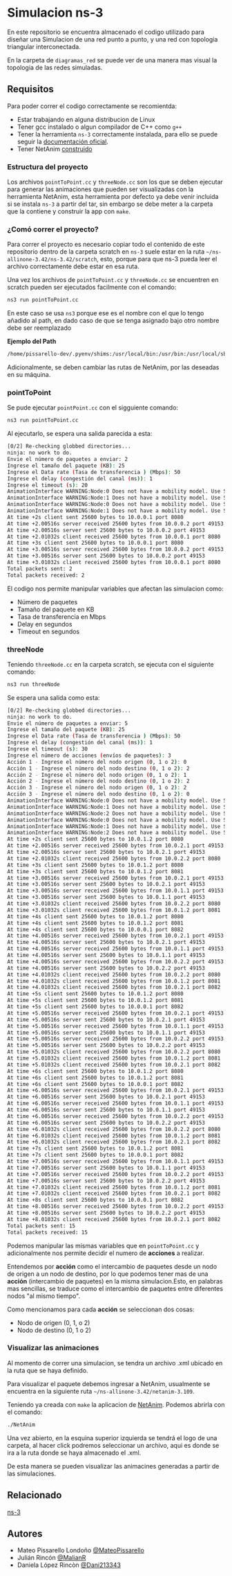 
# Simulacion ns-3

En este repositorio se encuentra almacenado el codigo utilizado para diseñar una Simulacion de una red punto a punto, y una red con topologia triangular interconectada.

En la carpeta de `diagramas_red` se puede ver de una manera mas visual la topologia de las redes simuladas.
## Requisitos
Para poder correr el codigo correctamente se recomientda:
- Estar trabajando en alguna distribucion de Linux
- Tener gcc instalado o algun compilador de C++ como `g++`
- Tener la herramienta `ns-3` correctamente instalada, para ello se puede seguir la [documentación oficial](https://www.nsnam.org/docs/release/3.42/tutorial/ns-3-tutorial.pdf).
- Tener NetAnim [construido](https://www.nsnam.org/wiki/NetAnim_3.108)

### Estructura del proyecto

Los archivos `pointToPoint.cc` y `threeNode.cc` son los que se deben ejecutar para generar las animaciones que pueden ser visualizadas con la herramienta NetAnim, esta herramienta por defecto ya debe venir incluida si se instala `ns-3` a partir del tar, sin embargo se debe meter a la carpeta que la contiene y construir la app con `make`.

### ¿Comó correr el proyecto?
Para correr el proyecto es necesario copiar todo el contenido de este repositorio dentro de la carpeta scratch en `ns-3` suele estar en la ruta `~/ns-allinone-3.42/ns-3.42/scratch`, esto, porque para que ns-3 pueda leer el archivo correctamente debe estar en esa ruta.

Una vez los archivos de `pointToPoint.cc` y `threeNode.cc` se encuentren en scratch pueden ser ejecutados facilmente con el comando:
```bash
ns3 run pointToPoint.cc
```
En este caso se usa `ns3` porque ese es el nombre con el que lo tengo añadido al path, en dado caso de que se tenga asignado bajo otro nombre debe ser reemplazado

**Ejemplo del Path**
```bash
/home/pissarello-dev/.pyenv/shims:/usr/local/bin:/usr/bin:/usr/local/sbin:/var/lib/flatpak/exports/bin:/usr/lib/jvm/default/bin:/usr/bin/site_perl:/usr/bin/vendor_perl:/usr/bin/core_perl:/home/pissarello-dev/.spicetify:/home/pissarello-dev/ns-allinone-3.42/ns-3.42
```

Adicionalmente, se deben cambiar las rutas de NetAnim, por las deseadas en su máquina.
### pointToPoint

Se pude ejecutar `pointPoint.cc` con el sigguiente comando:
```bash
ns3 run pointToPoint.cc
```
Al ejecutarlo, se espera una salida parecida a esta:

```bash
[0/2] Re-checking globbed directories...
ninja: no work to do.
Envie el número de paquetes a enviar: 2
Ingrese el tamaño del paquete (KB): 25
Ingrese el Data rate (Tasa de transferencia ) (Mbps): 50
Ingrese el delay (congestión del canal (ms)): 1
Ingrese el timeout (s): 20
AnimationInterface WARNING:Node:0 Does not have a mobility model. Use SetConstantPosition if it is stationary
AnimationInterface WARNING:Node:1 Does not have a mobility model. Use SetConstantPosition if it is stationary
AnimationInterface WARNING:Node:0 Does not have a mobility model. Use SetConstantPosition if it is stationary
AnimationInterface WARNING:Node:1 Does not have a mobility model. Use SetConstantPosition if it is stationary
At time +2s client sent 25600 bytes to 10.0.0.1 port 8080
At time +2.00516s server received 25600 bytes from 10.0.0.2 port 49153
At time +2.00516s server sent 25600 bytes to 10.0.0.2 port 49153
At time +2.01032s client received 25600 bytes from 10.0.0.1 port 8080
At time +3s client sent 25600 bytes to 10.0.0.1 port 8080
At time +3.00516s server received 25600 bytes from 10.0.0.2 port 49153
At time +3.00516s server sent 25600 bytes to 10.0.0.2 port 49153
At time +3.01032s client received 25600 bytes from 10.0.0.1 port 8080
Total packets sent: 2
Total packets received: 2
```

El codigo nos permite manipular variables que afectan las simulacion como:
- Número de paquetes
- Tamaño del paquete en KB
- Tasa de transferencia en Mbps
- Delay en segundos
- Timeout en segundos

### threeNode
Teniendo `threeNode.cc` en la carpeta scratch, se ejecuta con el siguiente comando:
```bash
ns3 run threeNode
```

Se espera una salida como esta:
```bash
[0/2] Re-checking globbed directories...
ninja: no work to do.
Envie el número de paquetes a enviar: 5
Ingrese el tamaño del paquete (KB): 25
Ingrese el Data rate (Tasa de transferencia ) (Mbps): 50
Ingrese el delay (congestión del canal (ms)): 1
Ingrese el timeout (s): 30
Ingrese el número de acciones (envíos de paquetes): 3
Acción 1 - Ingrese el número del nodo origen (0, 1 o 2): 0
Acción 1 - Ingrese el número del nodo destino (0, 1 o 2): 2
Acción 2 - Ingrese el número del nodo origen (0, 1 o 2): 1
Acción 2 - Ingrese el número del nodo destino (0, 1 o 2): 2
Acción 3 - Ingrese el número del nodo origen (0, 1 o 2): 2
Acción 3 - Ingrese el número del nodo destino (0, 1 o 2): 0
AnimationInterface WARNING:Node:0 Does not have a mobility model. Use SetConstantPosition if it is stationary
AnimationInterface WARNING:Node:1 Does not have a mobility model. Use SetConstantPosition if it is stationary
AnimationInterface WARNING:Node:2 Does not have a mobility model. Use SetConstantPosition if it is stationary
AnimationInterface WARNING:Node:0 Does not have a mobility model. Use SetConstantPosition if it is stationary
AnimationInterface WARNING:Node:1 Does not have a mobility model. Use SetConstantPosition if it is stationary
AnimationInterface WARNING:Node:2 Does not have a mobility model. Use SetConstantPosition if it is stationary
At time +2s client sent 25600 bytes to 10.0.1.2 port 8080
At time +2.00516s server received 25600 bytes from 10.0.2.1 port 49153
At time +2.00516s server sent 25600 bytes to 10.0.2.1 port 49153
At time +2.01032s client received 25600 bytes from 10.0.2.2 port 8080
At time +3s client sent 25600 bytes to 10.0.1.2 port 8080
At time +3s client sent 25600 bytes to 10.0.1.2 port 8081
At time +3.00516s server received 25600 bytes from 10.0.2.1 port 49153
At time +3.00516s server sent 25600 bytes to 10.0.2.1 port 49153
At time +3.00516s server received 25600 bytes from 10.0.1.1 port 49153
At time +3.00516s server sent 25600 bytes to 10.0.1.1 port 49153
At time +3.01032s client received 25600 bytes from 10.0.2.2 port 8080
At time +3.01032s client received 25600 bytes from 10.0.1.2 port 8081
At time +4s client sent 25600 bytes to 10.0.1.2 port 8080
At time +4s client sent 25600 bytes to 10.0.1.2 port 8081
At time +4s client sent 25600 bytes to 10.0.0.1 port 8082
At time +4.00516s server received 25600 bytes from 10.0.2.1 port 49153
At time +4.00516s server sent 25600 bytes to 10.0.2.1 port 49153
At time +4.00516s server received 25600 bytes from 10.0.1.1 port 49153
At time +4.00516s server sent 25600 bytes to 10.0.1.1 port 49153
At time +4.00516s server received 25600 bytes from 10.0.2.2 port 49153
At time +4.00516s server sent 25600 bytes to 10.0.2.2 port 49153
At time +4.01032s client received 25600 bytes from 10.0.2.2 port 8080
At time +4.01032s client received 25600 bytes from 10.0.1.2 port 8081
At time +4.01032s client received 25600 bytes from 10.0.2.1 port 8082
At time +5s client sent 25600 bytes to 10.0.1.2 port 8080
At time +5s client sent 25600 bytes to 10.0.1.2 port 8081
At time +5s client sent 25600 bytes to 10.0.0.1 port 8082
At time +5.00516s server received 25600 bytes from 10.0.2.1 port 49153
At time +5.00516s server sent 25600 bytes to 10.0.2.1 port 49153
At time +5.00516s server received 25600 bytes from 10.0.1.1 port 49153
At time +5.00516s server sent 25600 bytes to 10.0.1.1 port 49153
At time +5.00516s server received 25600 bytes from 10.0.2.2 port 49153
At time +5.00516s server sent 25600 bytes to 10.0.2.2 port 49153
At time +5.01032s client received 25600 bytes from 10.0.2.2 port 8080
At time +5.01032s client received 25600 bytes from 10.0.1.2 port 8081
At time +5.01032s client received 25600 bytes from 10.0.2.1 port 8082
At time +6s client sent 25600 bytes to 10.0.1.2 port 8080
At time +6s client sent 25600 bytes to 10.0.1.2 port 8081
At time +6s client sent 25600 bytes to 10.0.0.1 port 8082
At time +6.00516s server received 25600 bytes from 10.0.2.1 port 49153
At time +6.00516s server sent 25600 bytes to 10.0.2.1 port 49153
At time +6.00516s server received 25600 bytes from 10.0.1.1 port 49153
At time +6.00516s server sent 25600 bytes to 10.0.1.1 port 49153
At time +6.00516s server received 25600 bytes from 10.0.2.2 port 49153
At time +6.00516s server sent 25600 bytes to 10.0.2.2 port 49153
At time +6.01032s client received 25600 bytes from 10.0.2.2 port 8080
At time +6.01032s client received 25600 bytes from 10.0.1.2 port 8081
At time +6.01032s client received 25600 bytes from 10.0.2.1 port 8082
At time +7s client sent 25600 bytes to 10.0.1.2 port 8081
At time +7s client sent 25600 bytes to 10.0.0.1 port 8082
At time +7.00516s server received 25600 bytes from 10.0.1.1 port 49153
At time +7.00516s server sent 25600 bytes to 10.0.1.1 port 49153
At time +7.00516s server received 25600 bytes from 10.0.2.2 port 49153
At time +7.00516s server sent 25600 bytes to 10.0.2.2 port 49153
At time +7.01032s client received 25600 bytes from 10.0.1.2 port 8081
At time +7.01032s client received 25600 bytes from 10.0.2.1 port 8082
At time +8s client sent 25600 bytes to 10.0.0.1 port 8082
At time +8.00516s server received 25600 bytes from 10.0.2.2 port 49153
At time +8.00516s server sent 25600 bytes to 10.0.2.2 port 49153
At time +8.01032s client received 25600 bytes from 10.0.2.1 port 8082
Total packets sent: 15
Total packets received: 15
```

Podemos manipular las mismas variables que en `pointToPoint.cc` y adicionalmente nos permite decidir el numero de **acciones** a realizar.

Entendemos por **acción** como el intercambio de paquetes desde un nodo de origen a un nodo de destino, por lo que podemos tener mas de una **acción** (intercambio de paquetes) en la misma simulacion.Esto, en palabras mas sencillas, se traduce como el intercambio de paquetes entre diferentes nodos "al mismo tiempo".

Como mencionamos para cada **acción** se seleccionan dos cosas:
- Nodo de origen (0, 1, o 2)
- Nodo de destino (0, 1 o 2)

### Visualizar las animaciones

Al momento de correr una simulacion, se tendra un archivo .xml ubicado en la ruta que se haya definido.

Para visualizar el paquete debemos ingresar a NetAnim, usualmente se encuentra en la siguiente ruta `~/ns-allinone-3.42/netanim-3.109`.

Teniendo ya creada con `make` la aplicacion de [NetAnim](https://www.nsnam.org/wiki/NetAnim_3.108). Podemos abrirla con el comando:
```bash
./NetAnim
```

Una vez abierto, en la esquina superior izquierda se tendrá el logo de una carpeta, al hacer click podremos seleccionar un archivo, aqui es donde se ira a la ruta donde se haya almacenado el .xml.

De esta manera se pueden visualizar las animacines generadas a partir de las simulaciones.


## Relacionado

[ns-3](https://github.com/nsnam)


## Autores

- Mateo Pissarello Londoño [@MateoPissarello](https://github.com/MateoPissarello?tab=repositories) 
- Julián Rincón [@MalianR](https://github.com/MalianR)
- Daniela López Rincòn [@Dani213343](https://github.com/Dani213343)



